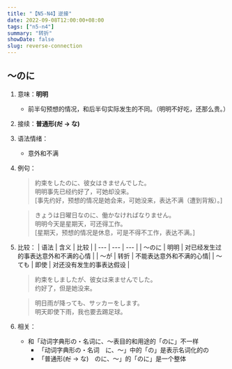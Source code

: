 ```yaml
---
title: "【N5-N4】逆接"
date: 2022-09-08T12:00:00+08:00
tags: ["n5-n4"]
summary: "转折"
showDate: false
slug: reverse-connection
---
```


## ～のに
1. 意味：**明明**
	- 前半句预想的情况，和后半句实际发生的不同。（明明不好吃，还那么贵。）
2. 接续：**普通形(~~だ~~ → な)**
2. 语法情绪：
	- 意外和不满
3. 例句：
    > 約束をしたのに、彼女はきませんでした。  
     明明事先已经约好了，可她却没来。  
      [事先约好，预想的情况是她会来，可她没来，表达不满（遭到背叛）。]

    > きょうは日曜日なのに、働かなければなりません。  
     明明今天是星期天，可还得工作。  
      [星期天，预想的情况是休息，可是不得不工作，表达不满。]

4. 比较：
    | 语法 | 含义 | 比较 |
    | --- | --- | --- |
    | 〜のに | 明明 | 对已经发生过的事表达意外和不满的心情 |
    | 〜が | 转折 | 不能表达意外和不满的心情|
    | 〜ても | 即使 | 对还没有发生的事表达假设 |

    > 約束をしましたが、彼女は来ませんでした。  
     约好了，但是她没来。

    > 明日雨が降っても、サッカーをします。  
     明天即使下雨，我也要去踢足球。

5. 相关：
	- 和「动词字典形の・名词に、〜表目的和用途的「のに」不一样
		- 「动词字典形の・名词　に、〜」中的「の」是表示名词化的の
		- 「普通形(~~だ~~ → な)　のに、〜」的「のに」是一个整体